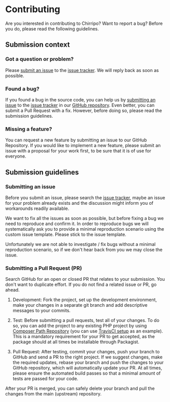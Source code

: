 # Contributing

Are you interested in contributing to Chirripo? Want to report a bug? Before you do, please read the following guidelines.

## Submission context

### Got a question or problem?

Please [submit an issue](https://github.com/chirripo/chirripo/issues/new) to the [issue tracker](https://github.com/chirripo/chirripo/issues). We will reply back as soon as possible.

### Found a bug?

If you found a bug in the source code, you can help us by [submitting an issue](https://github.com/chirripo/chirripo/issues/new) to the [issue tracker](https://github.com/chirripo/chirripo/issues) in our [GitHub repository](https://github.com/chirripo/chirripo). Even better, you can submit a Pull Request with a fix. However, before doing so, please read the submission guidelines.

### Missing a feature?

You can request a new feature by submitting an issue to our GitHub Repository. If you would like to implement a new feature, please submit an issue with a proposal for your work first, to be sure that it is of use for everyone.

## Submission guidelines

### Submitting an issue

Before you submit an issue, please search the [issue tracker](https://github.com/chirripo/chirripo/issues), maybe an issue for your problem already exists and the discussion might inform you of workarounds readily available.

We want to fix all the issues as soon as possible, but before fixing a bug we need to reproduce and confirm it. In order to reproduce bugs we will systematically ask you to provide a minimal reproduction scenario using the custom issue template. Please stick to the issue template.

Unfortunately we are not able to investigate / fix bugs without a minimal reproduction scenario, so if we don't hear back from you we may close the issue.

### Submitting a Pull Request (PR)

Search GitHub for an open or closed PR that relates to your submission. You don't want to duplicate effort. If you do not find a related issue or PR, go ahead.

1. Development: Fork the project, set up the development environment, make your changes in a separate git branch and add descriptive messages to your commits.

2. Test: Before submitting a pull requests, test all of your changes. To do so, you can add the project to any existing PHP project by using [Composer Path Repository](https://getcomposer.org/doc/05-repositories.md#path) (you can use [TravisCI setup](https://github.com/chirripo/chirripo/blob/master/.travis.yml) as an example). This is a mandatory requirement for your PR to get accepted, as the package should at all times be installable through Packagist.

3. Pull Request: After testing, commit your changes, push your branch to GitHub and send a PR to the right project. If we suggest changes, make the required updates, rebase your branch and push the changes to your GitHub repository, which will automatically update your PR. At all times, please ensure the automated build passes so that a minimal amount of tests are passed for your code.

After your PR is merged, you can safely delete your branch and pull the changes from the main (upstream) repository.

